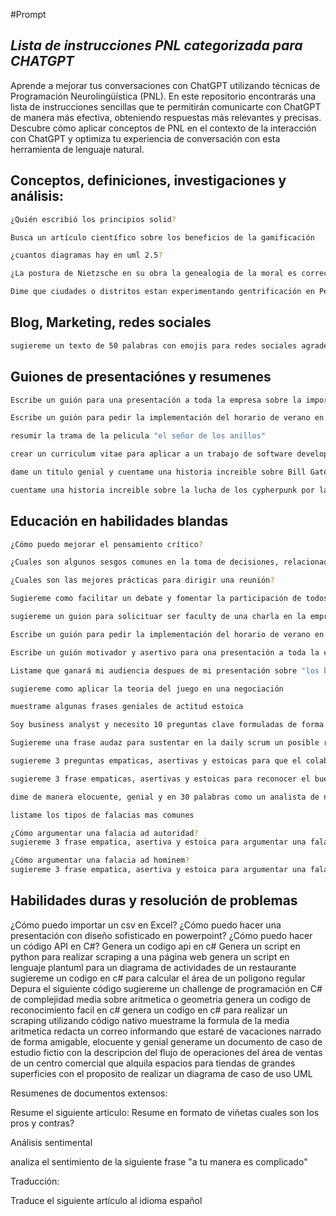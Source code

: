#Prompt

## _Lista de instrucciones PNL categorizada para CHATGPT_

Aprende a mejorar tus conversaciones con ChatGPT utilizando técnicas de Programación Neurolingüística (PNL). En este repositorio encontrarás una lista de instrucciones sencillas que te permitirán comunicarte con ChatGPT de manera más efectiva, obteniendo respuestas más relevantes y precisas. Descubre cómo aplicar conceptos de PNL en el contexto de la interacción con ChatGPT y optimiza tu experiencia de conversación con esta herramienta de lenguaje natural.


## Conceptos, definiciones, investigaciones y análisis:

```sh
¿Quién escribió los principios solid?
```

```sh
Busca un artículo científico sobre los beneficios de la gamificación
```

```sh
¿cuantos diagramas hay en uml 2.5?
```
```sh
¿La postura de Nietzsche en su obra la genealogia de la moral es correcta?
```
```sh
Dime que ciudades o distritos estan experimentando gentrificación en Perú
```


## Blog, Marketing, redes sociales

```sh
sugiereme un texto de 50 palabras con emojis para redes sociales agradeciendo la asistencia al taller de "introducción a C#"
```





## Guiones de presentaciónes y resumenes

```sh
Escribe un guión para una presentación a toda la empresa sobre la importancia del trabajo en equipo
```
```sh
Escribe un guión para pedir la implementación del horario de verano en la empresa
```
```sh
resumir la trama de la pelicula "el señor de los anillos"
```
```sh
crear un curriculum vitae para aplicar a un trabajo de software developer
```
```sh
dame un titulo genial y cuentame una historia increible sobre Bill Gates que motive a jovenes continuar en la industria de la tecnologia
```
```sh
cuentame una historia increible sobre la lucha de los cypherpunk por la libertad narrada de manera elocuente y fantástica y empática
```



## Educación en habilidades blandas

```sh
¿Cómo puedo mejorar el pensamiento crítico?
```
```sh
¿Cuales son algunos sesgos comunes en la toma de decisiones, relacionados con el pensamiento crítico?
```
```sh
¿Cuales son las mejores prácticas para dirigir una reunión?
```
```sh
Sugiereme como facilitar un debate y fomentar la participación de todos los asistentes
```
```sh
sugiereme un guion para solicituar ser faculty de una charla en la empresa
```
```sh
Escribe un guión para pedir la implementación del horario de verano en la empresa
```
```sh
Escribe un guión motivador y asertivo para una presentación a toda la empresa sobre la importancia del trabajo en equipo
```
```sh
Listame que ganará mi audiencia despues de mi presentación sobre "los beneficios del trabajo remoto"
```
```sh
sugiereme como aplicar la teoria del juego en una negociación
```
```sh
muestrame algunas frases geniales de actitud estoica
```
```sh
Soy business analyst y necesito 10 preguntas clave formuladas de forma empática y asertiva para identificar las necesidades del cliente
```
```sh
Sugiereme una frase audaz para sustentar en la daily scrum un posible retraso en mis actividades de trabajo haciendo enfasis que necesito el apoyo del equipo
```
```sh
sugiereme 3 preguntas empaticas, asertivas y estoicas para que el colaborador reflexione sobre su actitud poco colaborativa sin ser explícito
```
```sh
sugiereme 3 frase empaticas, asertivas y estoicas para reconocer el buen trabajo
```
```sh
dime de manera elocuente, genial y en 30 palabras como un analista de negocio debe desarrollar su guión grafico
```
```sh
listame los tipos de falacias mas comunes
```
```sh
¿Cómo argumentar una falacia ad autoridad?
sugiereme 3 frase empatica, asertiva y estoica para argumentar una falacia de autoridad
```
```sh
¿Cómo argumentar una falacia ad hominem?
sugiereme 3 frase empatica, asertiva y estoica para argumentar una falacia ad hominem 
```

## Habilidades duras y resolución de problemas

¿Cómo puedo importar un csv en Excel?
¿Cómo puedo hacer una presentación con diseño sofisticado en powerpoint?
¿Cómo puedo hacer un código API en C#?
Genera un codigo api en c#
Genera un script en python para realizar scraping a una página web
genera un script en lenguaje plantuml para un diagrama de actividades de un restaurante
sugiereme un codigo en c# para calcular el área de un poligono regular
Depura el siguiente código
sugiereme un challenge de programación en C# de complejidad media sobre aritmetica o geometria
genera un codigo de reconocimiento facil en c#
genera un codigo en c# para realizar un scraping utilizando código nativo
muestrame la formula de la media aritmetica
redacta un correo informando que estaré de vacaciones narrado de forma amigable, elocuente y genial
generame un documento de caso de estudio fictio con la descripcion del flujo de operaciones del área de ventas de un centro comercial que alquila espacios para tiendas de grandes superficies con el proposito de realizar un diagrama de caso de uso UML 




Resumenes de documentos extensos:

Resume el siguiente articulo:
Resume en formato de viñetas
cuales son los pros y contras?

Análisis sentimental

analiza el sentimiento de la siguiente frase "a tu manera es complicado"




Traducción:

Traduce el siguiente artículo al idioma español
